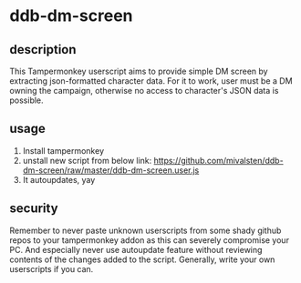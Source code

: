 # ddb-dm-screen

## description

This Tampermonkey userscript aims to provide simple DM screen by extracting json-formatted character data. For it to work, user must be a DM owning the campaign, otherwise no access to character's JSON data is possible.

## usage

1. Install tampermonkey
2. unstall new script from below link: https://github.com/mivalsten/ddb-dm-screen/raw/master/ddb-dm-screen.user.js
3. It autoupdates, yay

## security

Remember to never paste unknown userscripts from some shady github repos to your tampermonkey addon as this can severely compromise your PC. And especially never use autoupdate feature without reviewing contents of the changes added to the script. Generally, write your own userscripts if you can.
